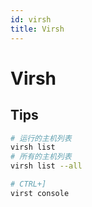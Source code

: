 ```yaml
---
id: virsh
title: Virsh
---
```


# Virsh

## Tips

```bash
# 运行的主机列表
virsh list
# 所有的主机列表
virsh list --all

# CTRL+]
virst console
```
